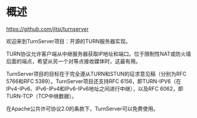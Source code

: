 # 概述

https://github.com/jitsi/turnserver

欢迎来到TurnServer项目：开源的TURN服务器实现。

TURN协议允许客户端从中继服务器获取IP地址和端口。位于限制性NAT或防火墙后面的端点，希望从另一个对等点接收媒体时，这最有用。

TurnServer项目的目标在于完全遵从TURN和STUN的征求意见稿（分别为RFC 5766和RFC 5389）。TurnServer项目还支持RFC 6156，即TURN-IPV6（在IPv4-IPv6、IPv6-IPv4和IPv6-IPv6地址之间进行中继），以及RFC 6062，即TURN-TCP（TCP中继数据）。

在Apache公共许可协议2.0的条款下，TurnServer可以免费使用。
